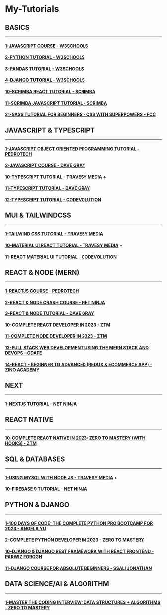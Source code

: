 # My-Tutorials

## BASICS

---

#### [1-JAVASCRIPT COURSE - W3SCHOOLS](/courses/basics/1.md)

#### [2-PYTHON TUTORIAL - W3SCHOOLS](/courses/basics/2.md)

#### [3-PANDAS TUTORIAL - W3SCHOOLS](/courses/basics/3.md)

#### [4-DJANGO TUTORIAL - W3SCHOOLS](/courses/basics/4.md)

#### [10-SCRIMBA REACT TUTORIAL - SCRIMBA](/courses/basics/10.md)

#### [11-SCRIMBA JAVASCRIPT TUTORIAL - SCRIMBA](/courses/basics/11.md)

#### [21-SASS TUTORIAL FOR BEGINNERS - CSS WITH SUPERPOWERS - FCC](/courses/basics/21.md)

## JAVASCRIPT & TYPESCRIPT

---

#### [1-JAVASCRIPT OBJECT ORIENTED PROGRAMMING TUTORIAL - PEDROTECH](/courses/js/1.md)

#### [2-JAVASCRIPT COURSE - DAVE GRAY](/courses/js/2.md)

#### [10-TYPESCRIPT TUTORIAL - TRAVESY MEDIA](/courses/js/10.md) +

#### [11-TYPESCRIPT TUTORIAL - DAVE GRAY](/courses/js/11.md)

#### [12-TYPESCRIPT TUTORIAL - CODEVOLUTION](/courses/js/12.md)

## MUI & TAILWINDCSS

---

#### [1-TAILWIND CSS TUTORIAL - TRAVESY MEDIA](/courses/mui/1.md)

#### [10-MATERIAL UI REACT TUTORIAL - TRAVESY MEDIA](/courses/mui/10.md) +

#### [11-REACT MATERIAL UI TUTORIAL - CODEVOLUTION](/courses/mui/11.md)

## REACT & NODE (MERN)

---

#### [1-REACTJS COURSE - PEDROTECH](/courses/react/1.md)

#### [2-REACT & NODE CRASH COURSE - NET NINJA](/courses/react/2.md)

#### [3-REACT & NODE TUTORIAL - DAVE GRAY](/courses/react/3.md)

#### [10-COMPLETE REACT DEVELOPER IN 2023 - ZTM](/courses/react/10.md)

#### [11-COMPLETE NODE DEVELOPER IN 2023 - ZTM](/courses/react/11.md)

#### [12-FULL STACK WEB DEVELOPMENT USING THE MERN STACK AND DEVOPS - ODAFE](/courses/react/12.md)

#### [14-REACT - BEGINNER TO ADVANCED (REDUX & ECOMMERCE APP) - ZINO ACADEMY](/courses/react/14.md)

## NEXT

---

#### [1-NEXTJS TUTORIAL - NET NINJA](/courses/next/1.md)

## REACT NATIVE

---

#### [10-COMPLETE REACT NATIVE IN 2023: ZERO TO MASTERY (WITH HOOKS) - ZTM](/courses/rn/10.md)

## SQL & DATABASES

---

#### [1-USING MYSQL WITH NODE.JS - TRAVESY MEDIA](/courses/db/1.md) +

#### [10-FIREBASE 9 TUTORIAL - NET NINJA](/courses/db/10.md)

## PYTHON & DJANGO

---

#### [1-100 DAYS OF CODE: THE COMPLETE PYTHON PRO BOOTCAMP FOR 2023 - ANGELA YU](/courses/python/1.md)

#### [2-COMPLETE PYTHON DEVELOPER IN 2023 - ZERO TO MASTERY](/courses/python/2.md)

#### [10-DJANGO & DJANGO REST FRAMEWORK WITH REACT FRONTEND - PARWIZ FOROGH](/courses/python/10.md)

#### [11-DJANGO COURSE FOR ABSOLUTE BEGINNERS - SSALI JONATHAN](/courses/python/11.md)

## DATA SCIENCE/AI & ALGORITHM

---

#### [1-MASTER THE CODING INTERVIEW: DATA STRUCTURES + ALGORITHMS - ZERO TO MASTERY](/courses/ds/1.md)

